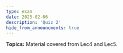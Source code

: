 ```yaml
---
type: exam
date: 2025-02-06
description: 'Quiz 2'
hide_from_announcments: true
---
```

**Topics:**
Material covered from Lec4 and Lec5.
